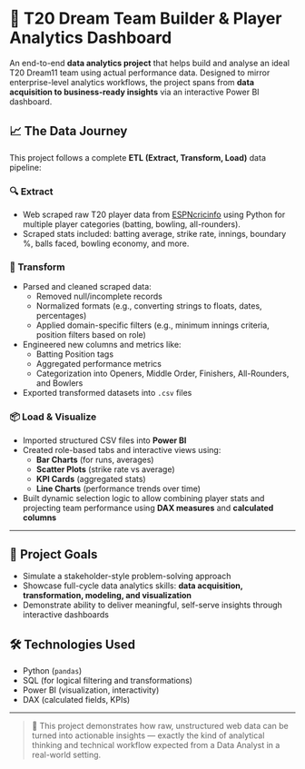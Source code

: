 # 🏏 T20 Dream Team Builder & Player Analytics Dashboard

An end-to-end **data analytics project** that helps build and analyse an ideal T20 Dream11 team using actual performance data. Designed to mirror enterprise-level analytics workflows, the project spans from **data acquisition to business-ready insights** via an interactive Power BI dashboard.

## 📈 The Data Journey

This project follows a complete **ETL (Extract, Transform, Load)** data pipeline:

### 🔍 Extract
- Web scraped raw T20 player data from [ESPNcricinfo](https://www.espncricinfo.com) using Python for multiple player categories (batting, bowling, all-rounders).
- Scraped stats included: batting average, strike rate, innings, boundary %, balls faced, bowling economy, and more.

### 🧹 Transform
- Parsed and cleaned scraped data:
  - Removed null/incomplete records
  - Normalized formats (e.g., converting strings to floats, dates, percentages)
  - Applied domain-specific filters (e.g., minimum innings criteria, position filters based on role)
- Engineered new columns and metrics like:
  - Batting Position tags
  - Aggregated performance metrics
  - Categorization into Openers, Middle Order, Finishers, All-Rounders, and Bowlers
- Exported transformed datasets into `.csv` files

### 📦 Load & Visualize
- Imported structured CSV files into **Power BI**
- Created role-based tabs and interactive views using:
  - **Bar Charts** (for runs, averages)
  - **Scatter Plots** (strike rate vs average)
  - **KPI Cards** (aggregated stats)
  - **Line Charts** (performance trends over time)
- Built dynamic selection logic to allow combining player stats and projecting team performance using **DAX measures** and **calculated columns**

---

## 🧠 Project Goals
- Simulate a stakeholder-style problem-solving approach
- Showcase full-cycle data analytics skills: **data acquisition, transformation, modeling, and visualization**
- Demonstrate ability to deliver meaningful, self-serve insights through interactive dashboards

## 🛠️ Technologies Used
- Python (`pandas`)
- SQL (for logical filtering and transformations)
- Power BI (visualization, interactivity)
- DAX (calculated fields, KPIs)

---

> 🎯 This project demonstrates how raw, unstructured web data can be turned into actionable insights — exactly the kind of analytical thinking and technical workflow expected from a Data Analyst in a real-world setting.

